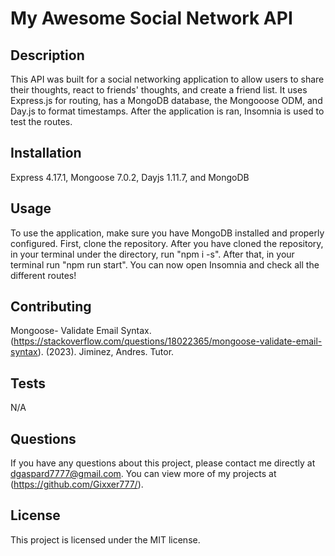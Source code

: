 # My Awesome Social Network API

## Description
This API was built for a social networking application to allow users to share their thoughts, react to friends' thoughts, and create a friend list. It uses Express.js for routing, has a MongoDB database, the Mongooose ODM, and Day.js to format timestamps. After the application is ran, Insomnia is used to test the routes.

## Installation
Express 4.17.1, Mongoose 7.0.2, Dayjs 1.11.7, and MongoDB

## Usage
To use the application, make sure you have MongoDB installed and properly configured. First, clone the repository. After you have cloned the repository, in your terminal under the directory, run "npm i -s". After that, in your terminal run "npm run start". You can now open Insomnia and check all the different routes!

## Contributing
Mongoose- Validate Email Syntax. (https://stackoverflow.com/questions/18022365/mongoose-validate-email-syntax). (2023).
Jiminez, Andres. Tutor.

## Tests
N/A

## Questions
If you have any questions about this project, please contact me directly at dgaspard7777@gmail.com. You can view more of my projects at (https://github.com/Gixxer777/).

## License
This project is licensed under the MIT license.

